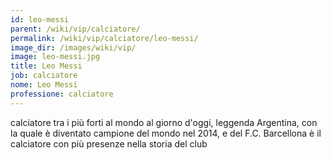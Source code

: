 ```yaml
---
id: leo-messi
parent: /wiki/vip/calciatore/
permalink: /wiki/vip/calciatore/leo-messi/
image_dir: /images/wiki/vip/
image: leo-messi.jpg
title: Leo Messi
job: calciatore
nome: Leo Messi
professione: calciatore
---
```

calciatore tra i più forti al mondo al giorno d'oggi, leggenda Argentina, con la quale è diventato campione del mondo nel 2014, e del F.C. Barcellona è il calciatore con più presenze nella storia del club 